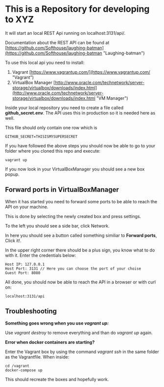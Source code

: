 # This is a Repository for developing to XYZ #

It will start an local REST Api running on localhost:3131/api/.

Documentation about the REST API can be found at [https://github.com/Softhouse/laughing-batman](https://github.com/Softhouse/laughing-batman "Laughing-batman")

To use this local api you need to install:

1.  Vagrant [https://www.vagrantup.com/](https://www.vagrantup.com/ "Vagrant")
2.  VirtualBox Manager [http://www.oracle.com/technetwork/server-storage/virtualbox/downloads/index.html](http://www.oracle.com/technetwork/server-storage/virtualbox/downloads/index.html "VM Manager")

Inside your local repository you need to create a file called **github_secret.env**.
The API uses this in production so it is needed here as well.

This file should only contain one row which is

    GITHUB_SECRET=THISISMYSUPERSECRET

If you have followed the above steps you should now be able to go to your folder where you cloned this repo and execute:

    vagrant up

If you now look in your VirtualBoxManager you should see a new box popup.

## Forward ports in VirtualBoxManager ##
When it has started you need to forward some ports to be able to reach the API on your machine.

This is done by selecting the newly created box and press settings.

To the left you should see a side bar, click Network.

In here you should see a button called something similiar to **Forward ports**, Click it!.

In the upper right corner there should be a plus sign, you know what to do with it.
Enter the credentials below:


    Host IP: 127.0.0.1
    Host Port: 3131 // Here you can choose the port of your choise
    Guest Port: 8080

All done, you should now be able to reach the API in a browser or with curl on:

    localhost:3131/api


## Troubleshooting ##


**Something goes wrong when you use *vagrant up:*** 

Use *vagrant destroy* to remove everything and than do *vagrant up* again.

**Error when docker containers are starting?**

Enter the Vagrant box by using the command *vagrant ssh* in the same folder as the Vagrantfile.
When inside:

    cd /vagrant
    docker-compose up

This should recreate the boxes and hopefully work.
